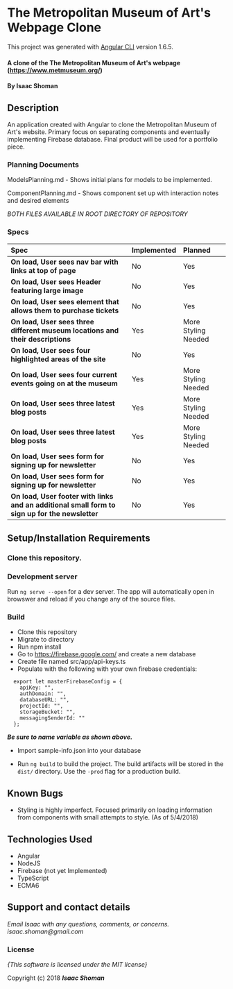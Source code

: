# The Metropolitan Museum of Art's Webpage Clone

This project was generated with [Angular CLI](https://github.com/angular/angular-cli) version 1.6.5.


#### A clone of the The Metropolitan Museum of Art's webpage (https://www.metmuseum.org/)

#### By **Isaac Shoman**

## Description

An application created with Angular to clone the Metropolitan Museum of Art's website. Primary focus on separating components and eventually implementing Firebase database. Final product will be used for a portfolio piece.

### Planning Documents
ModelsPlanning.md - Shows initial plans for models to be implemented.

ComponentPlanning.md - Shows component set up with interaction notes and desired elements

 _BOTH FILES AVAILABLE IN ROOT DIRECTORY OF REPOSITORY_

### Specs
| Spec | Implemented | Planned |
| :------------- | :------ | :------- |
| **On load, User sees nav bar with links at top of page** | No | Yes |
| **On load, User sees Header featuring large image** | No | Yes |
| **On load, User sees element that allows them to purchase tickets** | No | Yes |
| **On load, User sees three different museum locations and their descriptions** | Yes | More Styling Needed |
| **On load, User sees four highlighted areas of the site** | No | Yes |
| **On load, User sees four current events going on at the museum** | Yes | More Styling Needed |
| **On load, User sees three latest blog posts** | Yes | More Styling Needed |
| **On load, User sees three latest blog posts** | Yes | More Styling Needed |
| **On load, User sees form for signing up for newsletter** | No | Yes |
| **On load, User sees form for signing up for newsletter** | No | Yes |
| **On load, User footer with links and an additional small form to sign up for the newsletter** | No | Yes |


## Setup/Installation Requirements

### Clone this repository.

### Development server

Run `ng serve --open` for a dev server. The app will automatically open in browswer and reload if you change any of the source files.

### Build
* Clone this repository
* Migrate to directory
* Run npm install
* Go to https://firebase.google.com/ and create a new database
* Create file named src/app/api-keys.ts
* Populate with the following with your own firebase credentials:
```
  export let masterFirebaseConfig = {
    apiKey: "",
    authDomain: "",
    databaseURL: "",
    projectId: "",
    storageBucket: "",
    messagingSenderId: ""
  };
```
  **_Be sure to name variable as shown above._**
  
* Import sample-info.json into your database

* Run `ng build` to build the project. The build artifacts will be stored in the `dist/` directory. Use the `-prod` flag for a production build.


## Known Bugs
* Styling is highly imperfect. Focused primarily on loading information from components with small attempts to style. (As of 5/4/2018)

## Technologies Used
* Angular
* NodeJS
* Firebase (not yet Implemented)
* TypeScript
* ECMA6

## Support and contact details

_Email Isaac with any questions, comments, or concerns. isaac.shoman@gmail.com_

### License

*{This software is licensed under the MIT license}*

Copyright (c) 2018 **_Isaac Shoman_**
